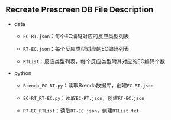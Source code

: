 ## Recreate Prescreen DB File Description

- data
  
  - `EC-RT.json`：每个EC编码对应的反应类型列表
  
  - `RT-EC.json`：每个反应类型对应的EC编码列表
  
  - `RTList`：反应类型列表，每个反应类型附其对应的EC编码个数

- python
  
  - `Brenda_EC-RT.py`：读取Brenda数据库，创建`EC-RT.json` 
  
  - `EC-RT_RT-EC.py`：读取`EC-RT.json`，创建`RT-EC.json`
  
  - `RT-EC_RTList`：读取`RT-EC.json`，创建`RTList.txt`



